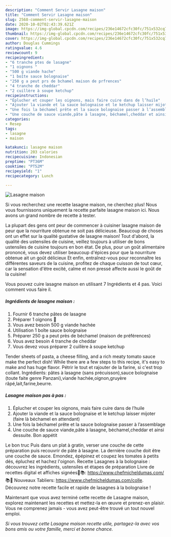 ```yaml
---
description: "Comment Servir Lasagne maison"
title: "Comment Servir Lasagne maison"
slug: 2568-comment-servir-lasagne-maison
date: 2020-10-02T02:43:39.621Z
image: https://img-global.cpcdn.com/recipes/236e14672cfc30fc/751x532cq70/lasagne-maison-photo-principale-de-la-recette.jpg
thumbnail: https://img-global.cpcdn.com/recipes/236e14672cfc30fc/751x532cq70/lasagne-maison-photo-principale-de-la-recette.jpg
cover: https://img-global.cpcdn.com/recipes/236e14672cfc30fc/751x532cq70/lasagne-maison-photo-principale-de-la-recette.jpg
author: Douglas Cummings
ratingvalue: 4.6
reviewcount: 9
recipeingredient:
- "6 tranche ptes de lasagne"
- "1 oignons "
- "500 g viande hache"
- "1 boîte sauce bolognaise"
- "250 g a peut prs de bchamel maison de prfrences"
- "4 tranche de cheddar"
- "2 cuillère à soupe ketchup"
recipeinstructions:
- "Éplucher et couper les oignons, mais faire cuire dans de l’huile"
- "Ajouter la viande et la sauce bolognaise et le ketchup laisser mijoter (faire là béchamel en attendant)"
- "Une fois la béchamel prête et la sauce bolognaise passer à l’assemblage"
- "Une couche de sauce viande,pâte à lasagne, béchamel,cheddar et ainsi dessuite. Bon appétit"
categories:
- Resep
tags:
- lasagne
- maison

katakunci: lasagne maison 
nutrition: 203 calories
recipecuisine: Indonesian
preptime: "PT36M"
cooktime: "PT52M"
recipeyield: "1"
recipecategory: Lunch

---
```



![Lasagne maison](https://img-global.cpcdn.com/recipes/236e14672cfc30fc/751x532cq70/lasagne-maison-photo-principale-de-la-recette.jpg)

Si vous recherchez une recette lasagne maison, ne cherchez plus! Nous vous fournissons uniquement la recette parfaite lasagne maison ici. Nous avons un grand nombre de recette à tester.

La plupart des gens ont peur de commencer à cuisiner lasagne maison de peur que la nourriture obtenue ne soit pas délicieuse. Beaucoup de choses ont un effet sur la qualité gustative de lasagne maison! Tout d'abord, la qualité des ustensiles de cuisine, veillez toujours à utiliser de bons ustensiles de cuisine toujours en bon état. De plus, pour un goût alimentaire prononcé, vous devez utiliser beaucoup d'épices pour que la nourriture obtenue ait un goût délicieux Et enfin, entraînez-vous pour reconnaître les différentes saveurs de la cuisine, profitez de chaque cuisson de tout cœur, car la sensation d'être excité, calme et non pressé affecte aussi le goût de la cuisine!

<!--inarticleads1-->

Vous pouvez cuire lasagne maison en utilisant 7 Ingrédients et 4 pas. Voici comment vous faire il.

##### Ingrédients de lasagne maison :

1. Fournir 6 tranche pâtes de lasagne
1. Préparer 1 oignons 🧅
1. Vous avez besoin 500 g viande hachée
1. Utilisation 1 boîte sauce bolognaise
1. Préparer 250 g a peut près de béchamel (maison de préférences)
1. Vous avez besoin 4 tranche de cheddar
1. Vous devez vous préparer 2 cuillère à soupe ketchup


Tender sheets of pasta, a cheese filling, and a rich meaty tomato sauce make the perfect dish! While there are a few steps to this recipe, it&#39;s easy to make and has huge flavor. Pétrir le tout et rajouter de la farine, si c&#39;est trop collant. Ingrédients: pâtes à lasagne (sans précuisson),sauce bolognaise (toute faite genre Panzani),viande hachée,oignon,gruyère râpé,lait,farine,beurre. 

<!--inarticleads2-->

##### Lasagne maison pas à pas :

1. Éplucher et couper les oignons, mais faire cuire dans de l’huile
1. Ajouter la viande et la sauce bolognaise et le ketchup laisser mijoter (faire là béchamel en attendant)
1. Une fois la béchamel prête et la sauce bolognaise passer à l’assemblage
1. Une couche de sauce viande,pâte à lasagne, béchamel,cheddar et ainsi dessuite. Bon appétit


Le bon truc Puis dans un plat à gratin, verser une couche de cette préparation puis recouvrir de pâte à lasagne. La dernière couche doit être une couche de sauce. Emondez, épépinez et coupez les tomates à petits dés, épluchez et hachez l&#39;oignon. Recette Lasagnes à la bolognaise : découvrez les ingrédients, ustensiles et étapes de préparation Livre de recettes digital et affiches signées📖📚: https://www.chefmicheldumas.com/ 📚📖 Nouveaux Tabliers: https://www.chefmicheldumas.com/colle. Découvrez notre recette facile et rapide de lasagnes à la bolognaise ! 

<!--inarticleads1-->

<p>
Maintenant que vous avez terminé cette recette de Lasagne maison, explorez maintenant les recettes et mettez-la en œuvre et prenez-en plaisir. Vous ne comprenez jamais - vous avez peut-être trouvé un tout nouvel emploi.
</p>

<p>
<i>Si vous trouvez cette Lasagne maison recette utile, partagez-la avec vos bons amis ou votre famille, merci et bonne chance.</i>
</p>

